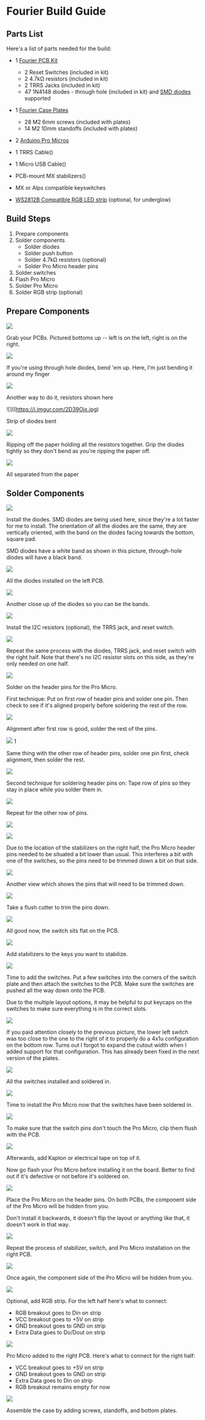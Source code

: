  # Fourier Build Guide

## Parts List

Here's a list of parts needed for the build:

* 1 [Fourier PCB Kit](https://keeb.io/collections/split-keyboard-parts/products/fourier-40-split-staggered-keyboard)
  * 2 Reset Switches \(included in kit\)
  * 2 4.7kΩ resistors \(included in kit\)
  * 2 TRRS Jacks \(included in kit\)
  * 47 1N4148 diodes - through hole \(included in kit\) and [SMD diodes](https://keeb.io/products/1n4148-diodes) supported

* 1 [Fourier Case Plates](https://keeb.io/collections/frontpage/products/fourier-keyboard-case-plates)
  * 28 M2 6mm screws \(included with plates\)
  * 14 M2 10mm standoffs \(included with plates\)
  
* 2 [Arduino Pro Micros](https://keeb.io/products/pro-micro-5v-16mhz-arduino-compatible-atmega32u4)
* 1 TRRS Cable()
* 1 Micro USB Cable()
* PCB-mount MX stabilizers()
* MX or Alps compatible keyswitches
* [WS2812B Compatible RGB LED strip](https://keeb.io/collections/frontpage/products/rgb-led-strips-sk6812-ws2812b-compatible) \(optional, for underglow\)

## Build Steps

1. Prepare components
2. Solder components
    * Solder diodes
    * Solder push button
    * Solder 4.7kΩ resistors \(optional\)
    * Solder Pro Micro header pins
3. Solder switches
4. Flash Pro Micro
5. Solder Pro Micro
6. Solder RGB strip \(optional\)

## Prepare Components

![](https://i.imgur.com/6YMFVgg.jpg)

Grab your PCBs. Pictured bottoms up -- left is on the left, right is on the right.

![](https://i.imgur.com/rrey3ej.jpg)


If you're using through hole diodes, bend 'em up. Here, I'm just bending it around my finger

![](https://i.imgur.com/sKo655O.jpg)


Another way to do it, resistors shown here

![]((https://i.imgur.com/2D39Ojx.jpg)


Strip of diodes bent

![](https://i.imgur.com/Ys0X30w.jpg)


Ripping off the paper holding all the resistors together. Grip the diodes tightly so they don't bend as you're ripping the paper off.

![](https://i.imgur.com/4cFrb2D.jpg)


All separated from the paper

## Solder Components

![](https://i.imgur.com/E6WgUsd.jpg)

Install the diodes. SMD diodes are being used here, since they're a lot faster for me to install. The orientation of all the diodes are the same, they are vertically oriented, with the band on the diodes facing towards the bottom, square pad.

SMD diodes have a white band as shown in this picture, through-hole diodes will have a black band.

![](https://i.imgur.com/OQBgyna.jpg)

All the diodes installed on the left PCB.

![](https://i.imgur.com/AUPBgyO.jpg)

Another close up of the diodes so you can be the bands.

![](https://i.imgur.com/P0xUZWc.jpg)

Install the I2C resistors (optional), the TRRS jack, and reset switch.

![](https://i.imgur.com/Nw9aKdz.jpg)

Repeat the same process with the diodes, TRRS jack, and reset switch with the right half. Note that there's no I2C resistor slots on this side, as they're only needed on one half.

![](https://i.imgur.com/AiDoJdn.jpg)

Solder on the header pins for the Pro Micro.

First technique: Put on first row of header pins and solder one pin. Then check to see if it's aligned properly before soldering the rest of the row.

![](https://i.imgur.com/LKaHUuV.jpg)

Alignment after first row is good, solder the rest of the pins.

![](https://i.imgur.com/NvHFYqh.jpg)
1

Same thing with the other row of header pins, solder one pin first, check alignment, then solder the rest.

![](https://i.imgur.com/62jgd90.jpg)

Second technique for soldering header pins on: Tape row of pins so they stay in place while you solder them in.

![](https://i.imgur.com/tRwjwFZ.jpg)

Repeat for the other row of pins.

![](https://i.imgur.com/nU47rLi.jpg)

![](https://i.imgur.com/FMhd0WO.jpg)

Due to the location of the stabilizers on the right half, the Pro Micro header pins needed to be situated a bit lower than usual. This interferes a bit with one of the switches, so the pins need to be trimmed down a bit on that side.

![](https://i.imgur.com/JrxztrO.jpg)

Another view which shows the pins that will need to be trimmed down.

![](https://i.imgur.com/JUJuRle.jpg)

Take a flush cutter to trim the pins down.

![](https://i.imgur.com/IQnHd0Y.jpg)

All good now, the switch sits flat on the PCB.

![](https://i.imgur.com/ORDwvw1.jpg)

Add stabilizers to the keys you want to stabilize.

![](https://i.imgur.com/ysM9w7t.jpg)

Time to add the switches. Put a few switches into the corners of the switch plate and then attach the switches to the PCB. Make sure the switches are pushed all the way down onto the PCB.

Due to the multiple layout options, it may be helpful to put keycaps on the switches to make sure everything is in the correct slots.

![](https://i.imgur.com/ZcmuoHR.jpg)

If you paid attention closely to the previous picture, the lower left switch was too close to the one to the right of it to properly do a 4x1u configuration on the bottom row. Turns out I forgot to expand the cutout width when I added support for that configuration. This has already been fixed in the next version of the plates.

![](https://i.imgur.com/nOM9XWl.jpg)

All the switches installed and soldered in.

![](https://i.imgur.com/kaxSMbD.jpg)

Time to install the Pro Micro now that the switches have been soldered in.

![](https://i.imgur.com/Y8LYgMx.jpg)

To make sure that the switch pins don't touch the Pro Micro, clip them flush with the PCB.

![](https://i.imgur.com/wD2B0Te.jpg)

Afterwards, add Kapton or electrical tape on top of it.

Now go flash your Pro Micro before installing it on the board. Better to find out if it's defective or not before it's soldered on.

![](https://i.imgur.com/Zjbn2GT.jpg)

Place the Pro Micro on the header pins. On both PCBs, the component side of the Pro Micro will be hidden from you.

Don't install it backwards, it doesn't flip the layout or anything like that, it doesn't work in that way.

![](https://i.imgur.com/g5XCCqr.jpg)

Repeat the process of stabilizer, switch, and Pro Micro installation on the right PCB.

![](https://i.imgur.com/Qtoo3b9.jpg)

Once again, the component side of the Pro Micro will be hidden from you.

![](https://i.imgur.com/DuXct1J.jpg)

Optional, add RGB strip. For the left half here's what to connect:
- RGB breakout goes to Din on strip
- VCC breakout goes to +5V on strip
- GND breakout goes to GND on strip
- Extra Data goes to Do/Dout on strip

![](https://i.imgur.com/cJ1Czig.jpg)

Pro Micro added to the right PCB. Here's what to connect for the right half:
- VCC breakout goes to +5V on strip
- GND breakout goes to GND on strip
- Extra Data goes to Din on strip
- RGB breakout remains empty for now

![](https://i.imgur.com/DIqF3bf.jpg)

Assemble the case by adding screws, standoffs, and bottom plates.
